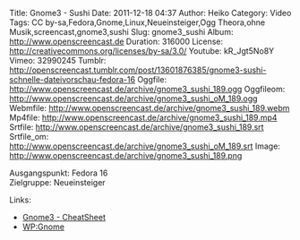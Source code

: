 Title: Gnome3 - Sushi
Date: 2011-12-18 04:37
Author: Heiko
Category: Video
Tags: CC by-sa,Fedora,Gnome,Linux,Neueinsteiger,Ogg Theora,ohne Musik,screencast,gnome3,sushi
Slug: gnome3_sushi
Album: http://www.openscreencast.de
Duration: 316000
License: http://creativecommons.org/licenses/by-sa/3.0/
Youtube: kR_Jgt5No8Y
Vimeo: 32990245
Tumblr: http://openscreencast.tumblr.com/post/13601876385/gnome3-sushi-schnelle-dateivorschau-fedora-16
Oggfile: http://www.openscreencast.de/archive/gnome3_sushi_189.ogg
Oggfileom: http://www.openscreencast.de/archive/gnome3_sushi_oM_189.ogg
Webmfile: http://www.openscreencast.de/archive/gnome3_sushi_189.webm
Mp4file: http://www.openscreencast.de/archive/gnome3_sushi_189.mp4
Srtfile: http://www.openscreencast.de/archive/gnome3_sushi_189.srt
Srtfile_om: http://www.openscreencast.de/archive/gnome3_sushi_oM_189.srt
Image: http://www.openscreencast.de/archive/gnome3_sushi_189.png

Ausgangspunkt: Fedora 16  
Zielgruppe: Neueinsteiger  

Links:

  * [Gnome3 - CheatSheet](http://live.gnome.org/GnomeShell/CheatSheet "Link zu gnome.org" )
  * [WP:Gnome](http://de.wikipedia.org/wiki/Gnome "Link zu Wikipedia Gnome" )

